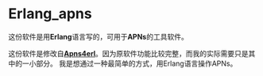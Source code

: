 # Erlang_apns #

这份软件是用**Erlang**语言写的，可用于**APNs**的工具软件。

这份软件是修改自[**Apns4erl**](https://github.com/inaka/apns4erl "An APNs provider for Apple Push Notificaion services (APNs) in Erlang.")。因为原软件功能比较完整，而我的实际需要只是其中的一小部分。 我是想通过一种最简单的方式，用Erlang语言操作APNs。

